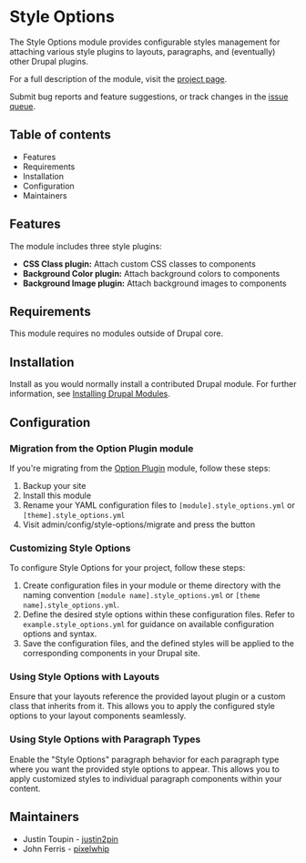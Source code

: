 # Style Options

The Style Options module provides configurable styles management for attaching
various style plugins to layouts, paragraphs, and (eventually) other Drupal
plugins.

For a full description of the module, visit the
[project page](https://www.drupal.org/project/style_options).

Submit bug reports and feature suggestions, or track changes in the
[issue queue](https://www.drupal.org/project/issues/style_options).


## Table of contents

- Features
- Requirements
- Installation
- Configuration
- Maintainers


## Features

The module includes three style plugins:

- **CSS Class plugin:** Attach custom CSS classes to components
- **Background Color plugin:** Attach background colors to components
- **Background Image plugin:** Attach background images to components


## Requirements

This module requires no modules outside of Drupal core.


## Installation

Install as you would normally install a contributed Drupal module. For further
information, see
[Installing Drupal Modules](https://www.drupal.org/docs/extending-drupal/installing-drupal-modules).


## Configuration

### Migration from the Option Plugin module

If you're migrating from the
[Option Plugin](https://drupal.org/project/option_plugin) module, follow these steps:

1.  Backup your site
1.  Install this module
1.  Rename your YAML configuration files to `[module].style_options.yml`
    or `[theme].style_options.yml`
1.  Visit admin/config/style-options/migrate and press the button

### Customizing Style Options

To configure Style Options for your project, follow these steps:

1. Create configuration files in your module or theme directory with the
   naming convention `[module name].style_options.yml` or
   `[theme name].style_options.yml`.
1. Define the desired style options within these configuration files. Refer to
   `example.style_options.yml` for guidance on available configuration options
    and syntax.
1. Save the configuration files, and the defined styles will be applied to the
   corresponding components in your Drupal site.

### Using Style Options with Layouts

Ensure that your layouts reference the provided layout plugin or a custom class
that inherits from it. This allows you to apply the configured style options to
your layout components seamlessly.

### Using Style Options with Paragraph Types

Enable the "Style Options" paragraph behavior for each paragraph type where you
want the provided style options to appear. This allows you to apply customized
styles to individual paragraph components within your content.


## Maintainers

- Justin Toupin  - [justin2pin](https://www.drupal.org/u/justin2pin)
- John Ferris - [pixelwhip](https://www.drupal.org/u/pixelwhip)
